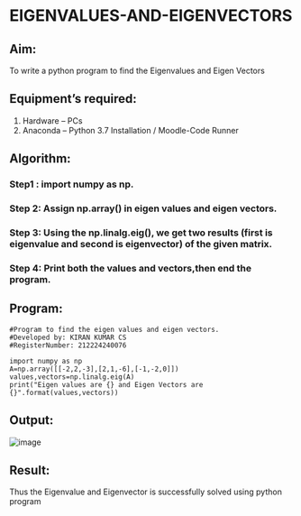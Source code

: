 # EIGENVALUES-AND-EIGENVECTORS
## Aim:
To write a python program to find the Eigenvalues and Eigen Vectors
## Equipment’s required:
1. 	Hardware – PCs
2. 	Anaconda – Python 3.7 Installation / Moodle-Code Runner
## Algorithm:
### Step1 : import numpy as np.

### Step 2: Assign np.array() in eigen values and eigen vectors.

### Step 3: Using the np.linalg.eig(), we get two results (first is eigenvalue and second is eigenvector) of the given matrix.

### Step 4: Print both the values and vectors,then end the program.

## Program:
```
#Program to find the eigen values and eigen vectors.
#Developed by: KIRAN KUMAR CS
#RegisterNumber: 212224240076

import numpy as np
A=np.array([[-2,2,-3],[2,1,-6],[-1,-2,0]])
values,vectors=np.linalg.eig(A)
print("Eigen values are {} and Eigen Vectors are {}".format(values,vectors))
```

## Output:
![image](https://github.com/user-attachments/assets/3436c99f-568f-408b-bd38-e3700a88ce08)

## Result:
Thus the Eigenvalue and Eigenvector is successfully solved using python program
